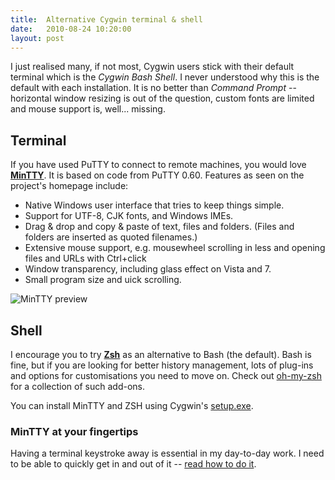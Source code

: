 ```yaml
---
title:  Alternative Cygwin terminal & shell
date:   2010-08-24 10:20:00
layout: post
---
```


I just realised many, if not most, Cygwin users stick with their default terminal which is the *Cygwin Bash Shell*. I never understood why this is the default with each installation. It is no better than *Command Prompt* -- horizontal window resizing is out of the question, custom fonts are limited and mouse support is, well... missing.

## Terminal

If you have used PuTTY to connect to remote machines, you would love [**MinTTY**](http://code.google.com/p/mintty/). It is based on code from PuTTY 0.60. Features as seen on the project's homepage include:

  * Native Windows user interface that tries to keep things simple.
  * Support for UTF-8, CJK fonts, and Windows IMEs.
  * Drag & drop and copy & paste of text, files and folders. (Files and folders are inserted as quoted filenames.)
  * Extensive mouse support, e.g. mousewheel scrolling in less and opening files and URLs with Ctrl+click
  * Window transparency, including glass effect on Vista and 7.
  * Small program size and  uick scrolling.

![MinTTY preview](http://i.imgur.com/EBpvY.png)

## Shell

I encourage you to try [**Zsh**](http://www.zsh.org/) as an alternative to Bash (the default). Bash is fine, but if you are looking for better history management, lots of plug-ins and options for customisations you need to move on. Check out [oh-my-zsh](http://github.com/robbyrussell/oh-my-zsh) for a collection of such add-ons.

You can install MinTTY and ZSH using Cygwin's [setup.exe](http://www.cygwin.com/setup.exe).

### MinTTY at your fingertips

Having a terminal keystroke away is essential in my day-to-day work. I need to be able to quickly get in and out of it -- [read how to do it](http://blog.angeloff.name/post/1104619682/mintty-at-your-fingertips).
